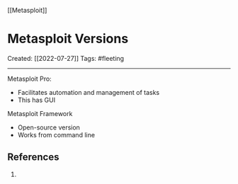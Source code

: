 [[Metasploit]]

# Metasploit Versions
Created:  [[2022-07-27]]
Tags: #fleeting 

---
Metasploit Pro: 
- Facilitates automation and management of tasks
- This has GUI

Metasploit Framework
- Open-source version
- Works from command line













## References
1. 